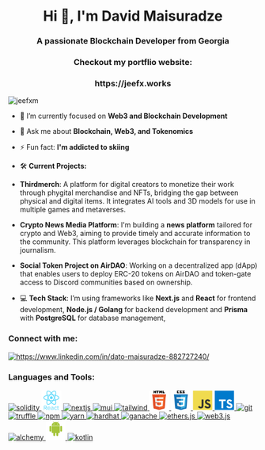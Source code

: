<h1 align="center">Hi 👋, I'm David Maisuradze</h1>
<h3 align="center">A passionate Blockchain Developer from Georgia</h3>
<h3 align="center">Checkout my portflio website:</h3>
<h3 align="center">https://jeefx.works</h3>

<p align="left"> <img src="https://komarev.com/ghpvc/?username=jeefxm&label=Profile%20views&color=0e75b6&style=flat" alt="jeefxm" /> </p>

- 🌱 I’m currently focused on **Web3 and Blockchain Development**

- 💬 Ask me about **Blockchain, Web3, and Tokenomics**

- ⚡ Fun fact: **I'm addicted to skiing**

- 🛠️ **Current Projects:**

- **Thirdmerch**: A platform for digital creators to monetize their work through phygital merchandise and NFTs, bridging the gap between physical and digital items. It integrates AI tools and 3D models for use in multiple games and metaverses.

- **Crypto News Media Platform**: I'm building a **news platform** tailored for crypto and Web3, aiming to provide timely and accurate information to the community. This platform leverages blockchain for transparency in journalism.

- **Social Token Project on AirDAO**: Working on a decentralized app (dApp) that enables users to deploy ERC-20 tokens on AirDAO and token-gate access to Discord communities based on ownership.

- 💻 **Tech Stack**: I’m using frameworks like **Next.js** and **React** for frontend development, **Node.js / Golang** for backend development and **Prisma** with **PostgreSQL** for database management, 


<h3 align="left">Connect with me:</h3>
<p align="left">
<a href="https://www.linkedin.com/in/dato-maisuradze-882727240/" target="blank"><img align="center" src="https://raw.githubusercontent.com/rahuldkjain/github-profile-readme-generator/master/src/images/icons/Social/linked-in-alt.svg" alt="https://www.linkedin.com/in/dato-maisuradze-882727240/" height="30" width="40" /></a>
</p>

<h3 align="left">Languages and Tools:</h3>
<p align="left">
      <a
        href="https://docs.soliditylang.org/en/v0.8.17/"
        target="_blank"
        rel="noreferrer"
        title="Solidity"
      >
        <img
          src="https://docs.soliditylang.org/en/v0.8.17/_static/logo.svg"
          alt="solidity"
          width="40"
          height="40"
        />
      </a>
      <a href="https://reactjs.org/" target="_blank" rel="noreferrer" title="React">
        <img
          src="https://raw.githubusercontent.com/devicons/devicon/master/icons/react/react-original-wordmark.svg"
          alt="react"
          width="40"
          height="40"
        />
      </a>
      <a href="https://nextjs.org/" target="_blank" rel="noreferrer" title="Next.Js">
        <img
          src="https://cdn.worldvectorlogo.com/logos/nextjs-2.svg"
          alt="nextjs"
          width="40"
          height="40"
        />
      </a>
      <a href="https://mui.com/" target="_blank" rel="noreferrer" title="MUI">
        <img
          src="https://mui.com/static/logo.png"
          alt="mui"
          width="40"
          height="40"
        />
      </a>
      <a href="https://tailwindcss.com/" target="_blank" rel="noreferrer" title="Tailwind">
        <img
          src="https://www.vectorlogo.zone/logos/tailwindcss/tailwindcss-icon.svg"
          alt="tailwind"
          width="40"
          height="40"
        />
      </a>
      <a href="https://www.w3.org/html/" target="_blank" rel="noreferrer" title="HTML5">
        <img
          src="https://raw.githubusercontent.com/devicons/devicon/master/icons/html5/html5-original-wordmark.svg"
          alt="html5"
          width="40"
          height="40"
        />
      </a>
      <a href="https://www.w3schools.com/css/" target="_blank" rel="noreferrer" title="CSS3">
        <img
          src="https://raw.githubusercontent.com/devicons/devicon/master/icons/css3/css3-original-wordmark.svg"
          alt="css3"
          width="40"
          height="40"
        />
      </a>
      <a
        href="https://developer.mozilla.org/en-US/docs/Web/JavaScript"
        target="_blank"
        rel="noreferrer"
        title="Javascript"
      >
        <img
          src="https://raw.githubusercontent.com/devicons/devicon/master/icons/javascript/javascript-original.svg"
          alt="javascript"
          width="40"
          height="40"
        />
      </a>
      <a
        href="https://www.typescriptlang.org/"
        target="_blank"
        rel="noreferrer"
        title="Typescript"
      >
        <img
          src="https://raw.githubusercontent.com/devicons/devicon/master/icons/typescript/typescript-original.svg"
          alt="typescript"
          width="40"
          height="40"
        />
      </a>
      <a
        href="https://git-scm.com/downloads/logos"
        target="_blank"
        rel="noreferrer"
        title="Git"
      >
        <img
          src="https://git-scm.com/images/logos/downloads/Git-Icon-1788C.png"
          alt="git"
          width="40"
          height="40"
        />
      </a>
      <a
        href="https://trufflesuite.com/docs/truffle/how-to/debug-test/test-your-contracts/"
        target="_blank"
        rel="noreferrer"
        title="Truffle"
      >
        <img
          src="https://seeklogo.com/images/T/truffle-logo-357454171D-seeklogo.com.png"
          alt="truffle"
          width="40"
          height="40"
        />
      </a>
      <a href="https://docs.npmjs.com/" target="_blank" rel="noreferrer" title="Npm">
        <img
          src="https://cdn.iconscout.com/icon/free/png-256/npm-3521612-2945056.png"
          alt="npm"
          width="40"
          height="40"
        />
      </a>
      <a href="https://yarnpkg.com/" target="_blank" rel="noreferrer" title="Yarn">
        <img
          src="https://seeklogo.com/images/Y/yarn-logo-F5E7A65FA2-seeklogo.com.png"
          alt="yarn"
          width="40"
          height="40"
        />
      </a>
      <a href="https://hardhat.org/" target="_blank" rel="noreferrer" title="Hardhat">
        <img
          src="https://www.solodev.com/file/13466e21-dd2c-11ec-b9ad-0eaef3759f5f/Hardhat-Logo-Icon.png"
          alt="hardhat"
          width="40"
          height="40"
        />
      </a>
      <a
        href="https://trufflesuite.com/ganache/"
        target="_blank"
        rel="noreferrer"
        title="Ganache"
      >
        <img
          src="https://seeklogo.com/images/G/ganache-logo-1EB72084A8-seeklogo.com.png"
          alt="ganache"
          width="40"
          height="40"
        />
      </a>
      <a href="https://docs.ethers.org/v5/" target="_blank" rel="noreferrer" title="Ethers.js">
        <img
          src="https://res.cloudinary.com/divzjiip8/image/upload/v1624392472/logos/ethers_blue.png"
          alt="ethers.js"
          width="40"
          height="40"
        />
      </a>
      <a
        href="https://web3js.readthedocs.io/en/v1.8.1/"
        target="_blank"
        rel="noreferrer"
        title="Web3.js"
      >
        <img
          src="https://seeklogo.com/images/W/web3js-logo-62DEE79B50-seeklogo.com.png"
          alt="web3.js"
          width="40"
          height="40"
        />
      </a>
      <a href="https://www.alchemy.com/" target="_blank" rel="noreferrer" title="Alchemy">
        <img
          src="https://avatars.githubusercontent.com/u/7953323?s=280&v=4"
          alt="alchemy"
          width="40"
          height="40"
        />
      </a>
      <a href="https://developer.android.com" target="_blank" rel="noreferrer" title="Android studio">
        <img
          src="https://raw.githubusercontent.com/devicons/devicon/master/icons/android/android-original-wordmark.svg"
          alt="android"
          width="40"
          height="40"
        />
      </a>
      <a href="https://kotlinlang.org" target="_blank" rel="noreferrer" title="Kotlin">
        <img
          src="https://www.vectorlogo.zone/logos/kotlinlang/kotlinlang-icon.svg"
          alt="kotlin"
          width="40"
          height="40"
        />
      </a>
    </p>
<!-- <p><img align="center" src="https://github-readme-stats.vercel.app/api/top-langs?username=jeefxm&show_icons=true&locale=en&layout=compact" alt="jeefxm" /></p> -->



<!--
**jeefxM/jeefxm** is a ✨ _special_ ✨ repository because its `README.md` (this file) appears on your GitHub profile.

Here are some ideas to get you started:

- 🔭 I’m currently working on ...
- 🌱 I’m currently learning ...
- 👯 I’m looking to collaborate on ...
- 🤔 I’m looking for help with ...
- 💬 Ask me about ...
- 📫 How to reach me: ...
- 😄 Pronouns: ...
- ⚡ Fun fact: ...
-->
